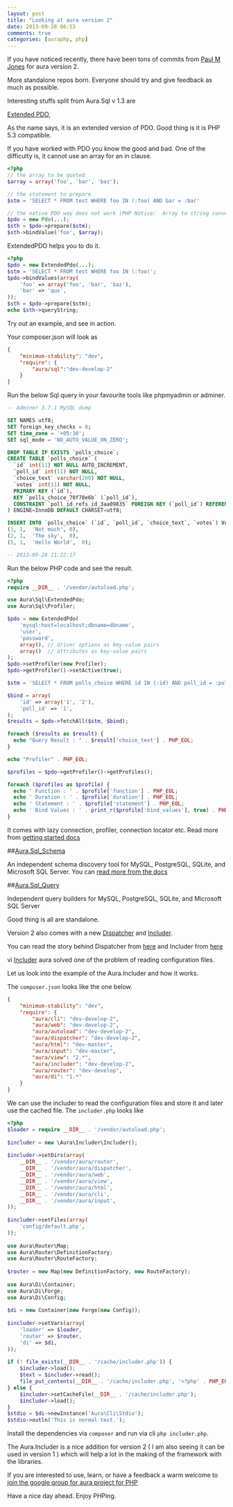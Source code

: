 ```yaml
---
layout: post
title: "Looking at aura version 2"
date: 2013-09-28 06:53
comments: true
categories: [auraphp, php]
---
```


If you have noticed recently, there have been tons of commits from 
[Paul M Jones](https://github.com/pmjones)﻿ for aura version 2. 

More standalone repos born. Everyone should try and give feedback as much as possible.

Interesting stuffs split from Aura.Sql v 1.3 are 

[Extended PDO](https://github.com/auraphp/Aura.Sql/tree/develop-2),

As the name says, it is an extended version of PDO. Good thing is it is 
PHP 5.3 compatible. 

If you have worked with PDO you know the good and bad.
One of the difficulty is, it cannot use an array for an in clause.

```php
<?php
// the array to be quoted
$array = array('foo', 'bar', 'baz');

// the statement to prepare
$stm = 'SELECT * FROM test WHERE foo IN (:foo) AND bar = :bar'

// the native PDO way does not work (PHP Notice:  Array to string conversion)
$pdo = new Pdo(...);
$sth = $pdo->prepare($stm);
$sth->bindValue('foo', $array);
```

ExtendedPDO helps you to do it. 

```php
<?php
$pdo = new ExtendedPdo(...);
$stm = 'SELECT * FROM test WHERE foo IN (:foo)';
$pdo->bindValues(array(
    'foo' => array('foo', 'bar', 'baz'),
    'bar' => 'qux',
));
$sth = $pdo->prepare($stm);
echo $sth->queryString;
```

Try out an example, and see in action.

Your composer.json will look as 

```json
{
    "minimum-stability": "dev",
    "require": {
        "aura/sql":"dev-develop-2"
    }
}
```

Run the below Sql query in your favourite tools like phpmyadmin or adminer.

```sql
-- Adminer 3.7.1 MySQL dump

SET NAMES utf8;
SET foreign_key_checks = 0;
SET time_zone = '+05:30';
SET sql_mode = 'NO_AUTO_VALUE_ON_ZERO';

DROP TABLE IF EXISTS `polls_choice`;
CREATE TABLE `polls_choice` (
  `id` int(11) NOT NULL AUTO_INCREMENT,
  `poll_id` int(11) NOT NULL,
  `choice_text` varchar(200) NOT NULL,
  `votes` int(11) NOT NULL,
  PRIMARY KEY (`id`),
  KEY `polls_choice_70f78e6b` (`poll_id`),
  CONSTRAINT `poll_id_refs_id_3aa09835` FOREIGN KEY (`poll_id`) REFERENCES `polls_poll` (`id`)
) ENGINE=InnoDB DEFAULT CHARSET=utf8;

INSERT INTO `polls_choice` (`id`, `poll_id`, `choice_text`, `votes`) VALUES
(1,	1,	'Not much',	0),
(2,	1,	'The sky',	0),
(5,	1,	'Hello World',	0);

-- 2013-09-28 11:22:17
```

Run the below PHP code and see the result.

```php
<?php
require __DIR__ . '/vendor/autoload.php';

use Aura\Sql\ExtendedPdo;
use Aura\Sql\Profiler;

$pdo = new ExtendedPdo(
    'mysql:host=localhost;dbname=dbname',
    'user',
    'password',
    array(), // driver options as key-value pairs
    array()  // attributes as key-value pairs
);
$pdo->setProfiler(new Profiler);
$pdo->getProfiler()->setActive(true);

$stm = 'SELECT * FROM polls_choice WHERE id IN (:id) AND poll_id = :poll_id';

$bind = array(
    'id' => array('1', '2'),
    'poll_id' => '1',
);
$results = $pdo->fetchAll($stm, $bind);

foreach ($results as $result) {
  echo "Query Result : " . $result['choice_text'] . PHP_EOL;
}

echo "Profiler" . PHP_EOL;

$profiles = $pdo->getProfiler()->getProfiles();

foreach ($profiles as $profile) {
  echo ' Function : ' . $profile['function'] . PHP_EOL;
  echo ' Duration : ' . $profile['duration'] . PHP_EOL;
  echo ' Statement : ' . $profile['statement'] . PHP_EOL;
  echo ' Bind Values : ' . print_r($profile['bind_values'], true) . PHP_EOL;
}
```

It comes with lazy connection, profiler, connection locator etc. Read more from 
[getting started docs](https://github.com/auraphp/Aura.Sql/tree/develop-2#getting-started)


##[Aura.Sql_Schema](https://github.com/auraphp/Aura.Sql_Schema) 

An independent schema discovery tool for MySQL, PostgreSQL, 
SQLite, and Microsoft SQL Server. You can 
[read more from the docs](https://github.com/auraphp/Aura.Sql_Schema#getting-started)

##[Aura.Sql_Query](https://github.com/auraphp/Aura.Sql_Query)

Independent query builders for MySQL, PostgreSQL, SQLite, and Microsoft SQL Server

Good thing is all are standalone.

Version 2 also comes with a new 
[Dispatcher](https://github.com/auraphp/Aura.Dispatcher) 
and [Includer](https://github.com/auraphp/Aura.Includer).

You can read the story behind Dispatcher from 
[here](https://groups.google.com/d/msg/auraphp/hyjEPEeo6_w/u616Pu3kQrcJ) 
and Includer from 
[here](https://groups.google.com/d/msg/auraphp/WOo6TSceqHU/ZdgIkUgU0VIJ)

vi [Includer](https://github.com/auraphp/Aura.Includer) 
aura solved one of the problem of reading configuration files.

Let us look into the example of the Aura.Includer and how it works.

The `composer.json` looks like the one below.

```json
{
    "minimum-stability": "dev",
    "require": {
        "aura/cli": "dev-develop-2",
        "aura/web": "dev-develop-2",
        "aura/autoload": "dev-develop-2",
        "aura/dispatcher": "dev-develop-2",
        "aura/html": "dev-master",
        "aura/input": "dev-master",
        "aura/view": "2.*",
        "aura/includer": "dev-develop-2",
        "aura/router": "dev-develop",
        "aura/di": "1.*"
    }
}
```

We can use the includer to read the configuration files and store it and
later use the cached file. The `includer.php` looks like 

```php
<?php
$loader = require __DIR__ . '/vendor/autoload.php';
 
$includer = new \Aura\Includer\Includer();
 
$includer->setDirs(array(
    __DIR__ . '/vendor/aura/router',
    __DIR__ . '/vendor/aura/dispatcher',
    __DIR__ . '/vendor/aura/web',
    __DIR__ . '/vendor/aura/view',
    __DIR__ . '/vendor/aura/html',
    __DIR__ . '/vendor/aura/cli',
    __DIR__ . '/vendor/aura/input',
));
 
$includer->setFiles(array(
    'config/default.php',
));
 
use Aura\Router\Map;
use Aura\Router\DefinitionFactory;
use Aura\Router\RouteFactory;
 
$router = new Map(new DefinitionFactory, new RouteFactory);
 
use Aura\Di\Container;
use Aura\Di\Forge;
use Aura\Di\Config;
 
$di = new Container(new Forge(new Config));
 
$includer->setVars(array(
    'loader' => $loader,
    'router' => $router,
    'di' => $di,
));
 
if (! file_exists(__DIR__ . '/cache/includer.php')) {
    $includer->load();
    $text = $includer->read();
    file_put_contents(__DIR__ . '/cache/includer.php', '<?php' . PHP_EOL . $text);
} else {
    $includer->setCacheFile(__DIR__ . '/cache/includer.php');
    $includer->load();
}
$stdio = $di->newInstance('Aura\Cli\Stdio');
$stdio->outln('This is normal text.');
```

Install the dependencies via `composer` and run via cli `php includer.php`.

The Aura.Includer is a nice addition for version 2 
( I am also seeing it can be used in version 1 ) 
which will help a lot in the making of the framework with the libraries.

If you are interested to use, learn, or have a feedback a warm welcome to 
[join the google group for aura project for PHP](https://groups.google.com/forum/#!forum/auraphp)

Have a nice day ahead. Enjoy PHPing.
